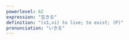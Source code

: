 ```yaml
---
powerlevel: 62
expression: "生きる"
definition: "(v1,vi) to live; to exist; (P)"
pronunciation: "いきる"
---
```


